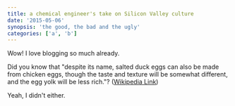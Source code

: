 ```yaml
---
title: a chemical engineer's take on Silicon Valley culture
date: '2015-05-06'
synopsis: 'the good, the bad and the ugly'
categories: ['a', 'b']
---
```


Wow! I love blogging so much already.

Did you know that "despite its name, salted duck eggs can also be made from
chicken eggs, though the taste and texture will be somewhat different, and the
egg yolk will be less rich."?
([Wikipedia Link](http://en.wikipedia.org/wiki/Salted_duck_egg))

Yeah, I didn't either.
